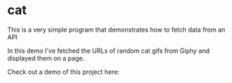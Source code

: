 # cat

This is a very simple program that demonstrates how to fetch data from an API

In this demo I've fetched the URLs of random cat gifs from Giphy and displayed them on a page.

Check out a demo of this project here: 
